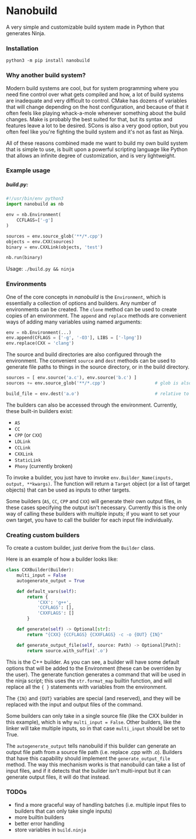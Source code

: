 # Nanobuild

A very simple and customizable build system made in Python that generates Ninja.

### Installation

```
python3 -m pip install nanobuild
```

### Why another build system?

Modern build systems are cool, but for system programming where you need fine control over what gets compiled and how, a lot of build systems are inadequate and very difficult to control. CMake has dozens of variables that will change depending on the host configuration, and because of that it often feels like playing whack-a-mole whenever something about the build changes. Make is probably the best suited for that, but its syntax and features leave a lot to be desired. SCons is also a very good option, but you often feel like you're fighting the build system and it's not as fast as Ninja.

All of these reasons combined made me want to build my own build system that is simple to use, is built upon a powerful scripting language like Python that allows an infinite degree of customization, and is very lightweight.

### Example usage

##### build.py:

```Python
#!/usr/bin/env python3
import nanobuild as nb

env = nb.Environment(
    CCFLAGS=['-g']
)

sources = env.source_glob('**/*.cpp')
objects = env.CXX(sources)
binary = env.CXXLink(objects, 'test')

nb.run(binary)
```

Usage: `./build.py && ninja`

### Environments

One of the core concepts in *nanobuild* is the `Environment`, which is essentially a collection of options and builders. Any number of environments can be created. The `clone` method can be used to create copies of an environment. The `append` and `replace` methods are convenient ways of adding many variables using named arguments:

```Python
env = nb.Environment(...)
env.append(CFLAGS = ['-g', '-O3'], LIBS = ['-lpng'])
env.replace(CXX = 'clang')
```

The source and build directories are also configured through the environment. The convenient `source` and `dest` methods can be used to generate file paths to things in the source directory, or in the build directory.

```Python
sources = [ env.source('a.c'), env.source('b.c') ]
sources += env.source_glob('**/*.cpp')                   # glob is also supported

build_file = env.dest('a.o')                             # relative to build directory
```

The builders can also be accessed through the environment. Currently, these built-in builders exist:

* `AS`
* `CC`
* `CPP` (or `CXX`)
* `LDLink`
* `CCLink`
* `CXXLink`
* `StaticLink`
* `Phony` (currently broken)

To invoke a builder, you just have to invoke `env.Builder_Name(inputs, output, **kwargs)`. The function will return a `Target` object (or a list of target objects) that can be used as inputs to other targets.

Some builders (`AS`, `CC`, `CPP` and `CXX`) will generate their own output files, in these cases specifying the output isn't necessary. Currently this is the only way of calling these builders with multiple inputs; if you want to set your own target, you have to call the builder for each input file individually.

### Creating custom builders

To create a custom builder, just derive from the `Builder` class.

Here is an example of how a builder looks like:

```Python
class CXXBuilder(Builder):
    multi_input = False
    autogenerate_output = True

    def default_vars(self):
        return {
            'CXX': 'g++',
            'CCFLAGS': [],
            'CXXFLAGS': []
        }

    def generate(self) -> Optional[str]:
        return "{CXX} {CCFLAGS} {CXXFLAGS} -c -o {OUT} {IN}"

    def generate_output_file(self, source: Path) -> Optional[Path]:
        return source.with_suffix('.o')
```

This is the C++ builder. As you can see, a builder will have some default options that will be added to the Environment (these can be overriden by the user). The generate function generates a command that will be used in the ninja script; this uses the `str.format_map` builtin function, and will replace all the `{ }` statements with variables from the environment.

The `{IN}` and `{OUT}` variables are special (and reserved), and they will be replaced with the input and output files of the command.

Some builders can only take in a single source file (like the CXX builder in this example), which is why `multi_input = False`. Other builders, like the linker will take multiple inputs, so in that case `multi_input` should be set to True.

The `autogenerate_output` tells nanobuild if this builder can generate an output file path from a source file path (i.e. replace .cpp with .o). Builders that have this capability should implement the `generate_output_file` method. The way this mechanism works is that nanobuild can take a list of input files, and if it detects that the builder isn't multi-input but it can generate output files, it will do that instead.

### TODOs

* find a more graceful way of handling batches (i.e. multiple input files to builders that can only take single inputs)
* more builtin builders
* better error handling
* store variables in `build.ninja`